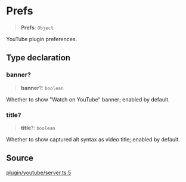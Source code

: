 # Prefs

> **Prefs**: `Object`

YouTube plugin preferences.

## Type declaration

### banner?

> **banner**?: `boolean`

Whether to show "Watch on YouTube" banner; enabled by default.

### title?

> **title**?: `boolean`

Whether to show captured alt syntax as video title; enabled by default.

## Source

[plugin/youtube/server.ts:5](https://github.com/Elringus/Imgit/blob/f5cda02/src/plugin/youtube/server.ts#L5)
